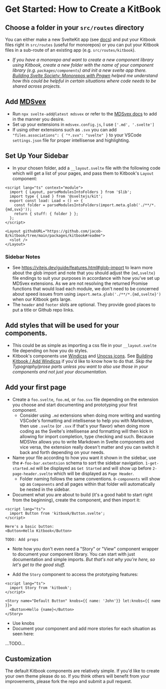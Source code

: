 # Get Started: How to Create a KitBook


## Choose a folder in your `src/routes` directory
You can either make a new SvelteKit app (see [docs](https://kit.svelte.dev)) and put your Kitbook files right in `src/routes` (useful for monorepos) or you can put your Kitbook files in a sub-route of an existing app (e.g. `src/routes/kitbook`). 
 - *If you have a monorepo and want to create a new component library using Kitbook, create a new folder with the name of your component library (e.g. `packages/components`) and init a new svelte app there. [Building Svelte Society: Monorepos with Pngwn](https://youtu.be/gKxz7R9dX0w) helped me understand how this could be helpful in certain situations where code needs to be shared across projects.*

## Add [MDSvex](https://mdsvex.pngwn.io/) 
- Run `npx svelte-add@latest mdsvex` or refer to the [MDSvex docs](https://mdsvex.pngwn.io/docs) to add in the manner you desire.
- Set up your extensions in `mdsvex.config.js`, I use `['.md', '.svelte']`
- If using other extensions such as `.svx` you can add `"files.associations": { "*.svx": "svelte" }` to your VSCode `settings.json` file for proper intellisense and highlighting.

## Set Up Your Sidebar

- In your chosen folder, add a `__layout.svelte` file with the following code which will get a list of your pages, and pass them to Kitbook's `Layout` component:

```svelte
<script lang="ts" context="module">
  import { Layout, parseModulesIntoFolders } from '$lib';
  import type { Load } from '@sveltejs/kit';
  export const load: Load = () => {
    const folder = parseModulesIntoFolders(import.meta.glob('./**/*.{md,svx}'));
    return { stuff: { folder } };
  };
</script>

<Layout githubURL="https://github.com/jacob-8/kitbook/tree/main/packages/kitbook#readme">
  <slot />
</Layout>

```

### Sidebar Notes
- See https://vitejs.dev/guide/features.html#glob-import to learn more about the glob import and note that you should adjust the `{md,svelte}` file endings to suit your purposes in accordance with how you've set up MDSvex extensions. As we are not resolving the returned Promise functions that would load each module, we don't need to be concerned about speed issues from using `import.meta.glob('./**/*.{md,svelte}')` when our Kitbook gets large.
- The `header` and `footer` slots are optional. They provide good places to put a title or Github repo links.

## Add styles that will be used for your components.  
- This could be as simple as importing a css file in your `__layout.svelte` file depending on how you do styles.
- Kitbook's components use [Windicss](https://windicss.org/) and [Unocss icons](https://antfu.me/posts/icons-in-pure-css). See [Building Kitbook / Add Windicss](/[1]building-kitbook/add-windicss) if you'd like to know how to do that. *Skip the Typography/prose parts unless you want to also use those in your components and not just your documentation.*

## Add your first page

- Create a `foo.svelte`, `foo.md`, or `foo.svx` file depending on the extension you choose and start documenting and prototyping your first component. 
  - Consider using `.md` extensions when doing more writing and wanting VSCode's formatting and intellisense to help you with Markdown, then use `.svelte` (or `.svx` if that's your flavor) when doing more coding as the Svelte's intellisense and formatting will then kick in allowing for import completion, type checking and such. Because MDSVex allows you to write Markdown in Svelte components and vice versa, the extension really doesn't matter and you can switch it back and forth depending on your needs.
- Name your file according to how you want it shown in the sidebar, use the `#-foo-bar.extentsion` schema to sort the sidebar navigation. `1-get-started.md` will be displayed as `Get Started` and will show up before `2-page-header.svelte` which will be displayed as `Page Header`.
  - Folder naming follows the same conventions. `0-components` will show up as `Components` and all pages within that folder will automatically be nested in the sidebar.
- Document what you are about to build (it's a good habit to start right from the beginning), create the component, and then import it:
```svelte
<script lang="ts">
  import Button from 'kitbook/Button.svelte';
</script>

Here's a basic button:
<Button>Hello Kitbook</Button>

TODO: Add props
```
  - Note how you don't even need a "Story" or "View" component wrapper to document your component library. You can start with just documentation and simple imports. *But that's not why you're here, so let's get to the good stuff.*

- Add the `Story` component to access the prototyping features:
```svelte
<script lang="ts">
  import Story from 'kitbook';
</script>

<Story name="Default Button" knobs={{ name: 'John'}} let:knobs={{ name }}>
  <Button>Hello {name}</Button>
</Story>
```

- Use knobs
- Document your component and add more stories for each situation as seen here:

...TODO...

## Customization

The default Kitbook components are relatively simple. If you'd like to create your own theme please do so. If you think others will benefit from your improvements, please fork the repo and submit a pull request.